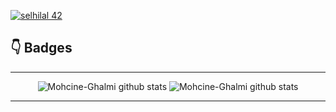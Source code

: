 <a href=""><img src="https://badge.mediaplus.ma/binary/selhilal" alt="selhilal 42" align="center" style="left: 50%"/></a>

## 👇 Badges

---

<p align="center">
 <img src="https://github-readme-stats.vercel.app/api?username=Sihamhilali&hide_border=true&show_icons=true&title_color=ffffff&text_color=c9cacc&icon_color=2bbc8a&bg_color=1d1f21" alt="Mohcine-Ghalmi github stats">
  
<img src="https://github-readme-stats.vercel.app/api/top-langs/?username=Sihamhilali&layout=compact&hide_border=true&title_color=ffffff&text_color=c9cacc&icon_color=2bbc8a&bg_color=1d1f21" alt="Mohcine-Ghalmi github stats">
</p>

---

